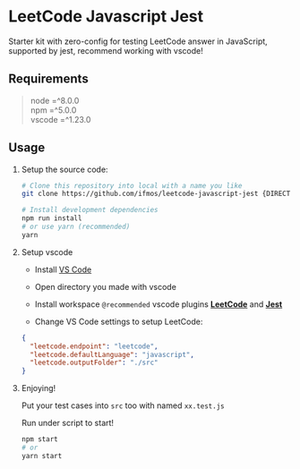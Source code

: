 # LeetCode Javascript Jest

Starter kit with zero-config for testing LeetCode answer in JavaScript, supported by jest, recommend working with vscode!

## Requirements

> node =^8.0.0  
> npm =^5.0.0  
> vscode =^1.23.0

## Usage

1. Setup the source code:

   ```bash
   # Clone this repository into local with a name you like
   git clone https://github.com/ifmos/leetcode-javascript-jest {DIRECTORY_NAME_YOU_LIKE}

   # Install development dependencies
   npm run install
   # or use yarn (recommended)
   yarn
   ```

2. Setup vscode

   - Install [VS Code](https://code.visualstudio.com)

   - Open directory you made with vscode

   - Install workspace `@recommended` vscode plugins [**LeetCode**](https://github.com/jdneo/vscode-leetcode) and [**Jest**](https://github.com/jest-community/vscode-jest)

   - Change VS Code settings to setup LeetCode:

   ```json
   {
     "leetcode.endpoint": "leetcode",
     "leetcode.defaultLanguage": "javascript",
     "leetcode.outputFolder": "./src"
   }
   ```

3. Enjoying!

   Put your test cases into `src` too with named `xx.test.js`

   Run under script to start!

   ```bash
   npm start
   # or
   yarn start
   ```
